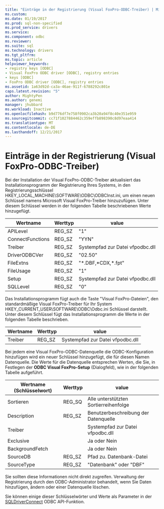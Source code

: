 ```yaml
---
title: "Einträge in der Registrierung (Visual FoxPro-ODBC-Treiber) | Microsoft Docs"
ms.custom: 
ms.date: 01/19/2017
ms.prod: sql-non-specified
ms.prod_service: drivers
ms.service: 
ms.component: odbc
ms.reviewer: 
ms.suite: sql
ms.technology: drivers
ms.tgt_pltfrm: 
ms.topic: article
helpviewer_keywords:
- registry keys [ODBC]
- Visual FoxPro ODBC driver [ODBC], registry entries
- keys [ODBC]
- FoxPro ODBC driver [ODBC], registry entries
ms.assetid: 1a63d92d-ca3a-46ae-911f-6788292c801e
caps.latest.revision: "5"
author: MightyPen
ms.author: genemi
manager: jhubbard
ms.workload: Inactive
ms.openlocfilehash: b9d776df7e758f0902ca3b20a94f8c40e351e959
ms.sourcegitcommit: cc71f1027884462c359effb898390c8d97eaa414
ms.translationtype: MT
ms.contentlocale: de-DE
ms.lasthandoff: 12/21/2017
---
```

# <a name="registry-entries-visual-foxpro-odbc-driver"></a>Einträge in der Registrierung (Visual FoxPro-ODBC-Treiber)
Bei der Installation der Visual FoxPro-ODBC-Treiber aktualisiert das Installationsprogramm der Registrierung Ihres Systems, in den Registrierungsschlüssel HKEY_LOCAL_MACHINE\SOFTWARE\ODBC\ODBCInst.ini, um einen neuen Schlüssel namens Microsoft Visual FoxPro-Treiber hinzuzufügen. Unter diesem Schlüssel werden in der folgenden Tabelle beschriebenen Werte hinzugefügt.  
  
|Wertname|Werttyp|value|  
|----------------|----------------|-----------|  
|APILevel|REG_SZ|"1"|  
|ConnectFunctions|REG_SZ|"YYN"|  
|Treiber|REG_SZ|Systempfad zur Datei vfpodbc.dll|  
|DriverODBCVer|REG_SZ|"02.50"|  
|FileExtns|REG_SZ|"*.DBF,\*CDX,\*.fpt"|  
|FileUsage|REG_SZ|"1"|  
|Setup|REG_SZ|Systempfad zur Datei vfpodbc.dll|  
|SQLLevel|REG_SZ|"0"|  
  
 Das Installationsprogramm fügt auch die Taste "Visual FoxPro-Dateien", den standardmäßige Visual FoxPro-Treiber für Ihr System HKEY_CURRENT_USER\SOFTWARE\ODBC\Odbc.ini Schlüssel darstellt. Unter diesem Schlüssel fügt das Installationsprogramm die Werte in der folgenden Tabelle beschrieben.  
  
|Wertname|Werttyp|value|  
|----------------|----------------|-----------|  
|Treiber|REG_SZ|Systempfad zur Datei vfpodbc.dll|  
  
 Bei jedem eine Visual FoxPro-ODBC-Datenquelle die ODBC-Konfiguration hinzufügen wird ein neuer Schlüssel hinzugefügt, die für diesen Namen Datenquelle. Die Werte für die Datenquelle entsprechen Werten, die Sie, in Festlegen der **ODBC Visual FoxPro-Setup** (Dialogfeld), wie in der folgenden Tabelle aufgeführt.  
  
|Wertname (Schlüsselwort)|Werttyp|value|  
|----------------------------|----------------|-----------|  
|Sortieren|REG_SQ|Alle unterstützten Sortierreihenfolge|  
|Description|REG_SZ|Benutzerbeschreibung der Datenquelle|  
|Treiber||Systempfad zur Datei vfpodbc.dll|  
|Exclusive||Ja oder Nein|  
|BackgroundFetch||Ja oder Nein|  
|SourceDB|REG_SZ|Pfad zu. Datenbank-Datei|  
|SourceType|REG_SZ|"Datenbank" oder "DBF"|  
  
 Sie sollten diese Informationen nicht direkt zugreifen. Verwaltung der Registrierung durch den ODBC-Administrator behandelt, wenn Sie Daten hinzufügen, ändern oder einer Datenquelle löschen.  
  
 Sie können einige dieser Schlüsselwörter und Werte als Parameter in der [SQLDriverConnect](../../odbc/microsoft/sqldriverconnect-visual-foxpro-odbc-driver.md) ODBC API-Funktion.
